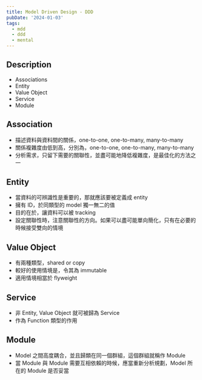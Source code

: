 ```yaml
---
title: Model Driven Design - DDD
pubDate: '2024-01-03'
tags: 
  - mdd
  - ddd
  - mental
---
```



Description
---
- Associations
- Entity
- Value Object
- Service
- Module


Association
---
- 描述資料與資料間的關係，one-to-one, one-to-many, many-to-many
- 關係複雜度由低到高，分別為，one-to-one, one-to-many, many-to-many
- 分析需求，只留下需要的關聯性，並盡可能地降低複雜度，是最佳化的方法之一


Entity
---
- 當資料的可辨識性是重要的，那就應該要被定義成 entity
- 擁有 ID，於同類型的 model 獨一無二的值
- 目的在於，讓資料可以被 tracking
- 設定關聯性時，注意關聯性的方向。如果可以盡可能單向簡化，只有在必要的時候接受雙向的情境


Value Object
---
- 有兩種類型，shared or copy
- 較好的使用情境是，令其為 immutable
- 適用情境相當於 flyweight


Service
---
- 非 Entity, Value Object 就可被歸為 Service
- 作為 Function 類型的作用


Module
---
- Model 之間高度耦合，並且歸類在同一個群組，這個群組就稱作 Module
- 當 Module 與 Module 需要互相依賴的時候，應當重新分析規劃，Model 所在的 Module 是否妥當